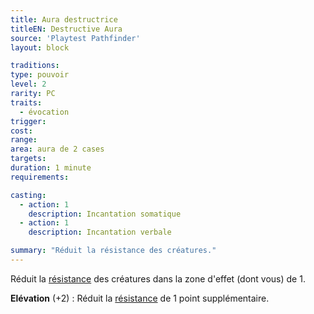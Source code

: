 ```yaml
---
title: Aura destructrice
titleEN: Destructive Aura
source: 'Playtest Pathfinder'
layout: block

traditions:
type: pouvoir
level: 2
rarity: PC
traits:
  - évocation
trigger: 
cost: 
range: 
area: aura de 2 cases
targets: 
duration: 1 minute
requirements: 

casting:
  - action: 1
    description: Incantation somatique
  - action: 1
    description: Incantation verbale

summary: "Réduit la résistance des créatures."
---
```

Réduit la [résistance](/ch9-jouer-à-pathfinder/dégâts.html#résistance) des créatures dans la zone d'effet (dont vous) de 1.

**Elévation** (+2) : Réduit la [résistance](/ch9-jouer-à-pathfinder/dégâts.html#résistance) de 1 point supplémentaire.
